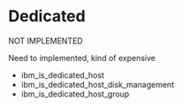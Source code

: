 # Dedicated
NOT IMPLEMENTED

Need to implemented, kind of expensive

- ibm_is_dedicated_host
- ibm_is_dedicated_host_disk_management
- ibm_is_dedicated_host_group
